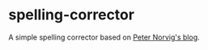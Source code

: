 # spelling-corrector
A simple spelling corrector based on [Peter Norvig's blog](http://norvig.com/spell-correct.html).
